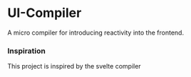# UI-Compiler
A micro compiler for introducing reactivity into the frontend. 


### Inspiration
This project is inspired by the svelte compiler
